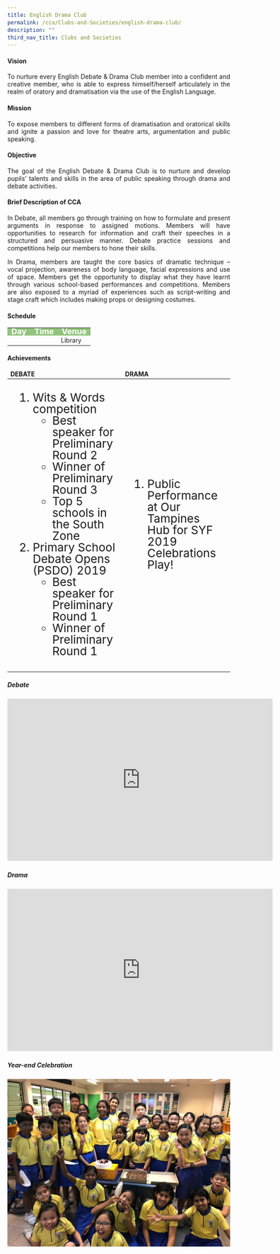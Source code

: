 ```yaml
---
title: English Drama Club
permalink: /cca/Clubs-and-Societies/english-drama-club/
description: ""
third_nav_title: Clubs and Societies
---
```

<h4>Vision</h4>
<p style="text-align:justify">To nurture every English Debate &amp; Drama Club member into a confident and creative member, who is able to express himself/herself articulately in the realm of oratory and dramatisation via the use of the English Language.</p>
<h4>Mission</h4>
<p style="text-align:justify">To expose members to different forms of dramatisation and oratorical skills and ignite a passion and love for theatre arts, argumentation and public speaking.</p>
<h4>Objective</h4>
<p style="text-align:justify">The goal of the English Debate &amp; Drama Club is to nurture and develop pupils’ talents and skills in the area of public speaking through drama and debate activities.</p>
<h4>Brief Description of CCA</h4>
<p style="text-align:justify">In Debate, all members go through training on how to formulate and present arguments in response to assigned motions. Members will have opportunities to research for information and craft their speeches in a structured and persuasive manner. Debate practice sessions and competitions help our members to hone their skills.</p>
<p style="text-align:justify">In Drama, members are taught the core basics of dramatic technique – vocal projection, awareness of body language, facial expressions and use of space. Members get the opportunity to display what they have learnt through various school-based performances and competitions. Members are also exposed to a myriad of experiences such as script-writing and stage craft which includes making props or designing costumes.</p>
<h4>Schedule</h4>
<p>
	<table>
		<tbody>
			<tr style="line-height:10px; background-color:rgb(147,196,125); font-weight: bold; font-size:18px; color:white"><td>Day</td><td>Time</td><td>Venue</td></tr>
			<tr><td></td><td></td><td>Library</td></tr>
			<tr></tr>
		</tbody>
		</table> 
<h4>Achievements</h4>
<p>
<table>
	<thead style="line-height:1; font-weight:bold"><tr><td>DEBATE</td><td>DRAMA</td></tr></thead>
	<tbody style="font-size:26px" >
		<tr>
			<td><ol>
				<li style="line-height:1">Wits &amp; Words competition  
					<ul><li style="line-height:1">Best speaker for Preliminary Round 2</li>
						<li style="line-height:1">Winner of Preliminary Round 3</li>
						<li style="line-height:1">Top 5 schools in the South Zone</li></ul>
				</li>
				<li style="line-height:1">Primary School Debate Opens (PSDO) 2019
					<ul><li style="line-height:1">Best speaker for Preliminary Round 1</li>
						<li style="line-height:1">Winner of Preliminary Round 1</li></ul>
				</li>
				</ol></td>
			<td><ol>	
				<li style="line-height:1">Public Performance at Our Tampines Hub for SYF 2019 Celebrations Play!</li>
				</ol>
			</td>
	</tbody>
	</table>

##### Debate

<center><iframe src="https://docs.google.com/presentation/d/e/2PACX-1vRjjzPbTc63mtLmXoACdW6iacbVzvC0-YA5mF6B5a4y826e6poVgioEGSpvKaEB_xktLAG2NcGEY0w2/embed?start=false&amp;loop=false&amp;delayms=3000" frameborder="0" width="600" height="366" allowfullscreen="true"></iframe></center>


##### Drama

<center><iframe allowfullscreen="true" height="366" width="600" frameborder="0" src="https://docs.google.com/presentation/d/e/2PACX-1vSA5l7Zeed6Vx90oOPWJWZClkyfdco5lpKOoXiUm-KV4LiZYtYT_uxjryQQyM0RgopTQ_HBD3BoWLPV/embed?start=false&amp;loop=false&amp;delayms=3000"></iframe></center>

##### Year-end Celebration

![](/images/Year%20End%20Celebration.jpeg)